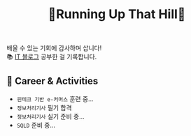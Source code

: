 <h1 align="center">🌄Running Up That Hill🌄</h1><br>

배울 수 있는 기회에 감사하며 삽니다! <br>
📚 [IT 블로그](http://tistory.com/kijuk) 공부한 걸 기록합니다.

<h2>🦔 Career & Activities</h2>

- `핀테크 기반 e-커머스` 훈련 중...
- `정보처리기사` 필기 합격
- `정보처리기사` 실기 준비 중...
- `SQLD` 준비 중...
